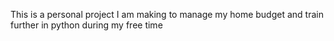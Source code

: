 This is a personal project I am making to manage my home budget and train further in python during my free time
